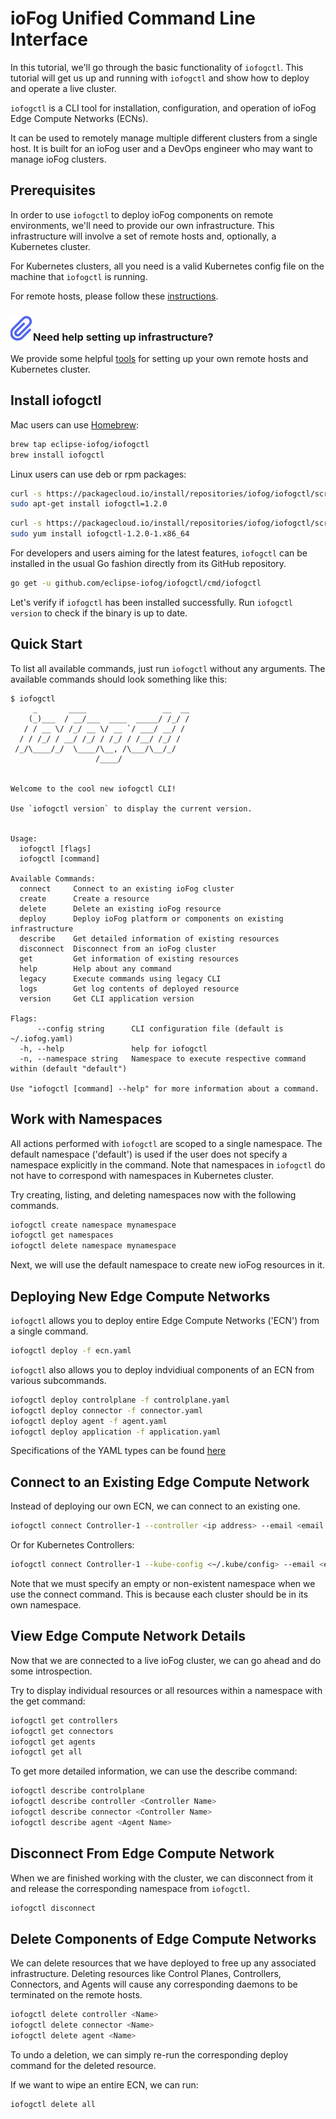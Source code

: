 # ioFog Unified Command Line Interface

In this tutorial, we'll go through the basic functionality of `iofogctl`. This tutorial will get us up and running with `iofogctl` and show how to deploy and operate a live cluster.

`iofogctl` is a CLI tool for installation, configuration, and operation of ioFog Edge Compute Networks (ECNs).

It can be used to remotely manage multiple different clusters from a single host. It is built for an ioFog user and a DevOps engineer who may want to manage ioFog clusters.

## Prerequisites

In order to use `iofogctl` to deploy ioFog components on remote environments, we'll need to provide our own infrastructure. This infrastructure will involve a set of remote hosts and, optionally, a Kubernetes cluster.

For Kubernetes clusters, all you need is a valid Kubernetes config file on the machine that `iofogctl` is running.

For remote hosts, please follow these [instructions](../../getting-started/prepare-your-remote-hosts.md).

<aside class="notifications note">
  <h3><img src="/images/icos/ico-note.svg" alt="">Need help setting up infrastructure?</h3>
  <p>We provide some helpful <a href="../platform/platform-tools.html">tools</a> for setting up your own remote hosts and Kubernetes cluster.</p>
</aside>

## Install iofogctl

Mac users can use [Homebrew](https://brew.sh/):

```bash
brew tap eclipse-iofog/iofogctl
brew install iofogctl
```

Linux users can use deb or rpm packages:

```bash
curl -s https://packagecloud.io/install/repositories/iofog/iofogctl/script.deb.sh | sudo bash
sudo apt-get install iofogctl=1.2.0
```

```bash
curl -s https://packagecloud.io/install/repositories/iofog/iofogctl/script.rpm.sh | sudo bash
sudo yum install iofogctl-1.2.0-1.x86_64
```

For developers and users aiming for the latest features, `iofogctl` can be installed in the usual Go fashion directly from its GitHub repository.

```bash
go get -u github.com/eclipse-iofog/iofogctl/cmd/iofogctl
```

Let's verify if `iofogctl` has been installed successfully. Run `iofogctl version` to check if the binary is up to date.

## Quick Start

To list all available commands, just run `iofogctl` without any arguments. The available commands should look something like this:

```console
$ iofogctl
     _       ____                 __  __
    (_)___  / __/___  ____  _____/ /_/ /
   / / __ \/ /_/ __ \/ __ `/ ___/ __/ /
  / / /_/ / __/ /_/ / /_/ / /__/ /_/ /
 /_/\____/_/  \____/\__, /\___/\__/_/
                   /____/


Welcome to the cool new iofogctl CLI!

Use `iofogctl version` to display the current version.


Usage:
  iofogctl [flags]
  iofogctl [command]

Available Commands:
  connect     Connect to an existing ioFog cluster
  create      Create a resource
  delete      Delete an existing ioFog resource
  deploy      Deploy ioFog platform or components on existing infrastructure
  describe    Get detailed information of existing resources
  disconnect  Disconnect from an ioFog cluster
  get         Get information of existing resources
  help        Help about any command
  legacy      Execute commands using legacy CLI
  logs        Get log contents of deployed resource
  version     Get CLI application version

Flags:
      --config string      CLI configuration file (default is ~/.iofog.yaml)
  -h, --help               help for iofogctl
  -n, --namespace string   Namespace to execute respective command within (default "default")

Use "iofogctl [command] --help" for more information about a command.

```

## Work with Namespaces

All actions performed with `iofogctl` are scoped to a single namespace. The default namespace ('default') is used if the user does not specify a namespace explicitly in the command. Note that namespaces in `iofogctl` do not have to correspond with namespaces in Kubernetes cluster.

Try creating, listing, and deleting namespaces now with the following commands.

```bash
iofogctl create namespace mynamespace
iofogctl get namespaces
iofogctl delete namespace mynamespace
```

Next, we will use the default namespace to create new ioFog resources in it.

## Deploying New Edge Compute Networks

`iofogctl` allows you to deploy entire Edge Compute Networks ('ECN') from a single command.

```bash
iofogctl deploy -f ecn.yaml
```

`iofogctl` also allows you to deploy indvidiual components of an ECN from various subcommands.

```bash
iofogctl deploy controlplane -f controlplane.yaml
iofogctl deploy connector -f connector.yaml
iofogctl deploy agent -f agent.yaml
iofogctl deploy application -f application.yaml
```

Specifications of the YAML types can be found [here](../iofogctl/yaml-spec.html)

## Connect to an Existing Edge Compute Network

Instead of deploying our own ECN, we can connect to an existing one.

```bash
iofogctl connect Controller-1 --controller <ip address> --email <email address> --pass <password>
```

Or for Kubernetes Controllers:

```bash
iofogctl connect Controller-1 --kube-config <~/.kube/config> --email <email address> --pass <password>
```

Note that we must specify an empty or non-existent namespace when we use the connect command. This is because each cluster should be in its own namespace.

## View Edge Compute Network Details

Now that we are connected to a live ioFog cluster, we can go ahead and do some introspection.

Try to display individual resources or all resources within a namespace with the get command:

```bash
iofogctl get controllers
iofogctl get connectors
iofogctl get agents
iofogctl get all
```

To get more detailed information, we can use the describe command:

```bash
iofogctl describe controlplane
iofogctl describe controller <Controller Name>
iofogctl describe connector <Controller Name>
iofogctl describe agent <Agent Name>
```

## Disconnect From Edge Compute Network

When we are finished working with the cluster, we can disconnect from it and release the corresponding namespace from `iofogctl`.

```bash
iofogctl disconnect
```

## Delete Components of Edge Compute Networks

We can delete resources that we have deployed to free up any associated infrastructure. Deleting resources like Control Planes, Controllers, Connectors, and Agents will cause any corresponding daemons to be terminated on the remote hosts.

```bash
iofogctl delete controller <Name>
iofogctl delete connector <Name>
iofogctl delete agent <Name>
```

To undo a deletion, we can simply re-run the corresponding deploy command for the deleted resource.

If we want to wipe an entire ECN, we can run:

```bash
iofogctl delete all
```
